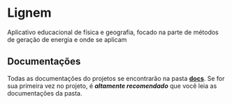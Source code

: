 # Lignem

Aplicativo educacional de física e geografia, focado na parte de métodos de geração de energia e onde se aplicam

## Documentações

Todas as documentações do projetos se encontrarão na pasta **[docs](/docs)**.
Se for sua primeira vez no projeto, é **_altamente recomendado_** que você leia as documentações da pasta.
